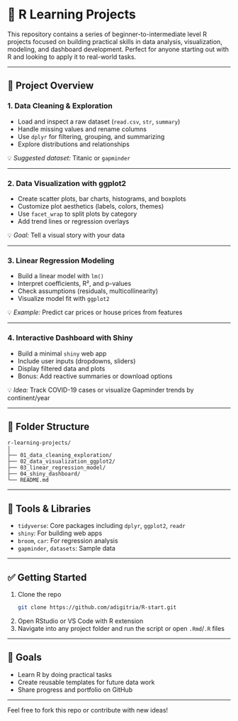 # 🧠 R Learning Projects

This repository contains a series of beginner-to-intermediate level R projects focused on building practical skills in data analysis, visualization, modeling, and dashboard development. Perfect for anyone starting out with R and looking to apply it to real-world tasks.

---

## 📌 Project Overview

### 1. **Data Cleaning & Exploration**
- Load and inspect a raw dataset (`read.csv`, `str`, `summary`)
- Handle missing values and rename columns
- Use `dplyr` for filtering, grouping, and summarizing
- Explore distributions and relationships

💡 *Suggested dataset:* Titanic or `gapminder`

---

### 2. **Data Visualization with ggplot2**
- Create scatter plots, bar charts, histograms, and boxplots
- Customize plot aesthetics (labels, colors, themes)
- Use `facet_wrap` to split plots by category
- Add trend lines or regression overlays

💡 *Goal:* Tell a visual story with your data

---

### 3. **Linear Regression Modeling**
- Build a linear model with `lm()`
- Interpret coefficients, R², and p-values
- Check assumptions (residuals, multicollinearity)
- Visualize model fit with `ggplot2`

💡 *Example:* Predict car prices or house prices from features

---

### 4. **Interactive Dashboard with Shiny**
- Build a minimal `shiny` web app
- Include user inputs (dropdowns, sliders)
- Display filtered data and plots
- Bonus: Add reactive summaries or download options

💡 *Idea:* Track COVID-19 cases or visualize Gapminder trends by continent/year

---

## 📁 Folder Structure

```
r-learning-projects/
│
├── 01_data_cleaning_exploration/
├── 02_data_visualization_ggplot2/
├── 03_linear_regression_model/
├── 04_shiny_dashboard/
└── README.md
```

---

## 🔧 Tools & Libraries

- `tidyverse`: Core packages including `dplyr`, `ggplot2`, `readr`
- `shiny`: For building web apps
- `broom`, `car`: For regression analysis
- `gapminder`, `datasets`: Sample data

---

## ✅ Getting Started

1. Clone the repo  
   ```bash
   git clone https://github.com/adigitria/R-start.git
   ```
2. Open RStudio or VS Code with R extension
3. Navigate into any project folder and run the script or open `.Rmd`/`.R` files

---

## 🚀 Goals

- Learn R by doing practical tasks
- Create reusable templates for future data work
- Share progress and portfolio on GitHub

---

Feel free to fork this repo or contribute with new ideas!


